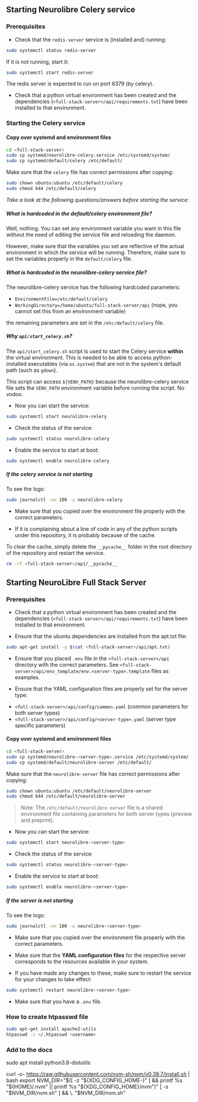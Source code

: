 ## Starting Neurolibre Celery service

### Prerequisites

* Check that the `redis-server` service is (installed and) running:

```bash
sudo systemctl status redis-server
```

If it is not running, start it:

```bash
sudo systemctl start redis-server
```

The redis server is expected to run on port 6379 (by celery).

* Check that a python virtual environment has been created and the dependencies (`<full-stack-server>/api/requirements.txt`) have been installed to that environment.

### Starting the Celery service

#### Copy over systemd and environment files

```bash
cd <full-stack-server>
sudo cp systemd/neurolibre-celery.service /etc/systemd/system/
sudo cp systemd/default/celery /etc/default/
```

Make sure that the `celery` file has correct permissions after copying:

```bash
sudo chown ubuntu:ubuntu /etc/default/celery
sudo chmod 644 /etc/default/celery
```

_Take a look at the following questions/answers before starting the service:_

##### What is hardcoded in the default/celery environment file?

Well, nothing. You can set any environment variable you want in this file without the need of editing the service file and reloading the daemon.

However, make sure that the variables you set are reflective of the actual environment in which the service will be running. Therefore, make sure to set the variables properly in the `default/celery` file.

##### What is hardcoded in the neurolibre-celery service file?

The neurolibre-celery service has the following hardcoded parameters:

- `EnvironmentFile=/etc/default/celery`
- `WorkingDirectory=/home/ubuntu/full-stack-server/api` (nope, you cannot set this from an environment variable)

the remaining parameters are set in the `/etc/default/celery` file.

##### Why `api/start_celery.sh`?

The `api/start_celery.sh` script is used to start the Celery service **within** the virtual environment. This is needed to be able to access python-installed executables (via `os.system`) that are not in the system's default path (such as `gdown`).

This script can access `${VENV_PATH}` because the neurolibre-celery service file sets the `VENV_PATH` environment variable before running the script. No vodoo.

* Now you can start the service:

```bash
sudo systemctl start neurolibre-celery
```

* Check the status of the service:

```bash
sudo systemctl status neurolibre-celery
```

* Enable the service to start at boot:

```bash
sudo systemctl enable neurolibre-celery
```

##### If the celery service is not starting

To see the logs:

```bash
sudo journalctl -xn 100 -u neurolibre-celery
```

* Make sure that you copied over the environment file properly with the correct parameters.

* If it is complaining about a line of code in any of the python scripts under this repository, it is probably because of the cache.

To clear the cache, simply delete the `__pycache__` folder in the root directory of the repository and restart the service.

```bash
rm -rf <full-stack-server>/api/__pycache__
```

## Starting NeuroLibre Full Stack Server

### Prerequisites

* Check that a python virtual environment has been created and the dependencies (`<full-stack-server>/api/requirements.txt`) have been installed to that environment.

* Ensure that the ubuntu dependencies are installed from the apt.txt file:

```bash
sudo apt-get install -y $(cat <full-stack-server>/api/apt.txt)
```

* Ensure that you placed `.env` file in the `<full-stack-server>/api` directory with the correct parameters. See `<full-stack-server>/api/env_template/env.<server-type>.template` files as examples.

* Ensure that the YAML configuration files are properly set for the server type:

- `<full-stack-server>/api/config/common.yaml` (common parameters for both server types)
- `<full-stack-server>/api/config/<server-type>.yaml` (server type specific parameters)

#### Copy over systemd and environment files

```bash
cd <full-stack-server>
sudo cp systemd/neurolibre-<server-type>.service /etc/systemd/system/
sudo cp systemd/default/neurolibre-server /etc/default/
```

Make sure that the `neurolibre-server` file has correct permissions after copying:

```bash
sudo chown ubuntu:ubuntu /etc/default/neurolibre-server
sudo chmod 644 /etc/default/neurolibre-server
```

> Note: The `/etc/default/neurolibre-server` file is a shared environment file containing parameters for both server types (preview and preprint).

* Now you can start the service:

```bash
sudo systemctl start neurolibre-<server-type>
```

* Check the status of the service:

```bash
sudo systemctl status neurolibre-<server-type>
```

* Enable the service to start at boot:

```bash
sudo systemctl enable neurolibre-<server-type>
```

##### If the server is not starting

To see the logs:

```bash
sudo journalctl -xn 100 -u neurolibre-<server-type>
```

* Make sure that you copied over the environment file properly with the correct parameters.

* Make sure that the **YAML configuration files** for the respective server corresponds to the resources available in your system.

* If you have made any changes to these, make sure to restart the service for your changes to take effect:

```bash
sudo systemctl restart neurolibre-<server-type>
```

* Make sure that you have a `.env` file.

### How to create htpasswd file

```bash
sudo apt-get install apache2-utils
htpasswd -c ~/.htpasswd <username>
```

### Add to the docs

sudo apt install python3.8-distutils

curl -o- https://raw.githubusercontent.com/nvm-sh/nvm/v0.39.7/install.sh | bash
export NVM_DIR="$([ -z "${XDG_CONFIG_HOME-}" ] && printf %s "${HOME}/.nvm" || printf %s "${XDG_CONFIG_HOME}/nvm")"
[ -s "$NVM_DIR/nvm.sh" ] && \. "$NVM_DIR/nvm.sh"

